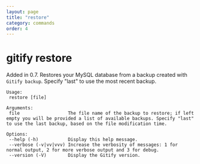 ```yaml
---
layout: page
title: "restore"
category: commands
order: 4
---
```


# gitify restore

Added in 0.7. Restores your MySQL database from a backup created with `Gitify backup`. Specify "last" to use the most recent backup. 

```
Usage:
 restore [file]

Arguments:
 file                  The file name of the backup to restore; if left empty you will be provided a list of available backups. Specify "last" to use the last backup, based on the file modification time.

Options:
 --help (-h)           Display this help message.
 --verbose (-v|vv|vvv) Increase the verbosity of messages: 1 for normal output, 2 for more verbose output and 3 for debug.
 --version (-V)        Display the Gitify version.

```

